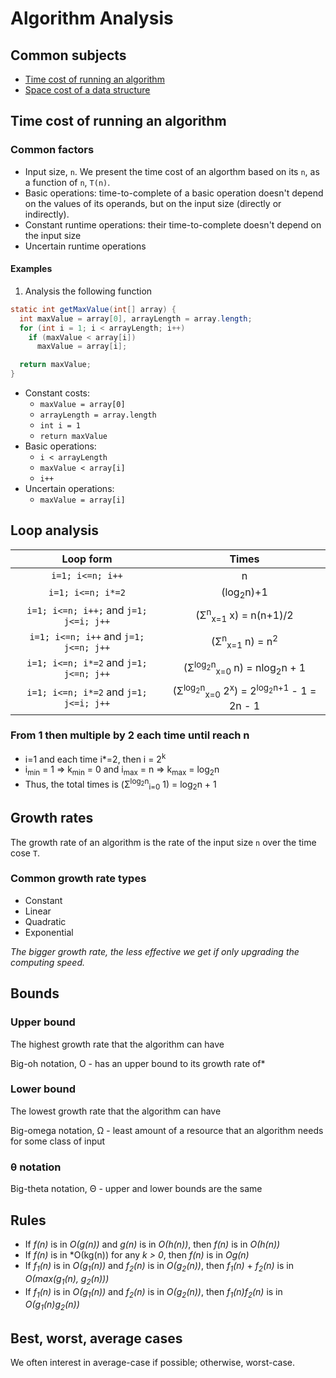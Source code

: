 # Algorithm Analysis

## Common subjects

- [Time cost of running an algorithm](#time-cost-of-running-an-algorithm)
- [Space cost of a data structure]()

## Time cost of running an algorithm

### Common factors

- Input size, `n`. We present the time cost of an algorthm based on its `n`, as a function of `n`, `T(n)`.
- Basic operations: time-to-complete of a basic operation doesn't depend on the values of its operands, but on the input size (directly or indirectly).
- Constant runtime operations: their time-to-complete doesn't depend on the input size
- Uncertain runtime operations

#### Examples

1. Analysis the following function 

```java
static int getMaxValue(int[] array) {
  int maxValue = array[0], arrayLength = array.length;
  for (int i = 1; i < arrayLength; i++)
    if (maxValue < array[i]) 
      maxValue = array[i];

  return maxValue;
}
```

- Constant costs:
  - `maxValue = array[0]`
  - `arrayLength = array.length`
  - `int i = 1`
  - `return maxValue`
- Basic operations:
  - `i < arrayLength`
  - `maxValue < array[i]`
  - `i++`
- Uncertain operations:
  - `maxValue = array[i]`

## Loop analysis

|Loop form|Times
|:-:|:-:
|`i=1; i<=n; i++`|n
|`i=1; i<=n; i*=2`|(log<sub>2</sub>n)+1
|`i=1; i<=n; i++;` and `j=1; j<=i; j++`| (&Sigma;<sup>n</sup><sub>x=1</sub> x) = n(n+1)/2
|`i=1; i<=n; i++` and `j=1; j<=n; j++`| (&Sigma;<sup>n</sup><sub>x=1</sub> n) = n<sup>2</sup>
|`i=1; i<=n; i*=2` and `j=1; j<=n; j++`| (&Sigma;<sup>log<sub>2</sub>n</sup><sub>x=0</sub> n) = nlog<sub>2</sub>n + 1
|`i=1; i<=n; i*=2` and `j=1; j<=i; j++`| (&Sigma;<sup>log<sub>2</sub>n</sup><sub>x=0</sub> 2<sup>x</sup>) = 2<sup>log<sub>2</sub>n+1</sup></sup> - 1 = 2n - 1


### From 1 then multiple by 2 each time until reach n

- i=1 and each time i*=2, then i = 2<sup>k</sup>
- i<sub>min</sub> = 1 => k<sub>min</sub> = 0
and i<sub>max</sub> = n => k<sub>max</sub> = log<sub>2</sub>n
- Thus, the total times is (&Sigma;<sup>log<sub>2</sub>n</sup><sub>i=0</sub> 1) = log<sub>2</sub>n + 1

## Growth rates

The growth rate of an algorithm is the rate of the input size `n` over the time cose `T`.

### Common growth rate types

- Constant
- Linear
- Quadratic
- Exponential

*The bigger growth rate, the less effective we get if only upgrading the computing speed.*

## Bounds

### Upper bound

The highest growth rate that the algorithm can have

Big-oh notation, &Omicron; - has an upper bound to its growth rate of*

### Lower bound

The lowest growth rate that the algorithm can have

Big-omega notation, &Omega; - least amount of a resource that an algorithm needs for some class of input

### &theta; notation

Big-theta notation, &Theta; - upper and lower bounds are the same

## Rules

- If *f(n)* is in *&Omicron;(g(n))* and *g(n)* is in *&Omicron;(h(n))*, then *f(n)* is in *&Omicron;(h(n))*
- If *f(n)* is in *&Omicron;(kg(n)) for any *k > 0*, then *f(n)* is in *&Omicron;g(n)*
- If *f<sub>1</sub>(n)* is in *&Omicron;(g<sub>1</sub>(n))* and *f<sub>2</sub>(n)* is in *&Omicron;(g<sub>2</sub>(n))*, then *f<sub>1</sub>(n)* + *f<sub>2</sub>(n)* is in *&Omicron;(max(g<sub>1</sub>(n), g<sub>2</sub>(n)))*
- If *f<sub>1</sub>(n)* is in *&Omicron;(g<sub>1</sub>(n))* and *f<sub>2</sub>(n)* is in *&Omicron;(g<sub>2</sub>(n))*, then *f<sub>1</sub>(n)f<sub>2</sub>(n)* is in *&Omicron;(g<sub>1</sub>(n)g<sub>2</sub>(n))*

## Best, worst, average cases

We often interest in average-case if possible; otherwise, worst-case.



